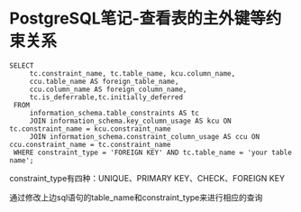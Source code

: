 # PostgreSQL笔记-查看表的主外键等约束关系

```
SELECT
     tc.constraint_name, tc.table_name, kcu.column_name, 
     ccu.table_name AS foreign_table_name,
     ccu.column_name AS foreign_column_name,
     tc.is_deferrable,tc.initially_deferred
 FROM 
     information_schema.table_constraints AS tc 
     JOIN information_schema.key_column_usage AS kcu ON tc.constraint_name = kcu.constraint_name
     JOIN information_schema.constraint_column_usage AS ccu ON ccu.constraint_name = tc.constraint_name
 WHERE constraint_type = 'FOREIGN KEY' AND tc.table_name = 'your table name';
```
<!--more-->
constraint_type有四种：UNIQUE、PRIMARY KEY、CHECK、FOREIGN KEY

通过修改上边sql语句的table_name和constraint_type来进行相应的查询